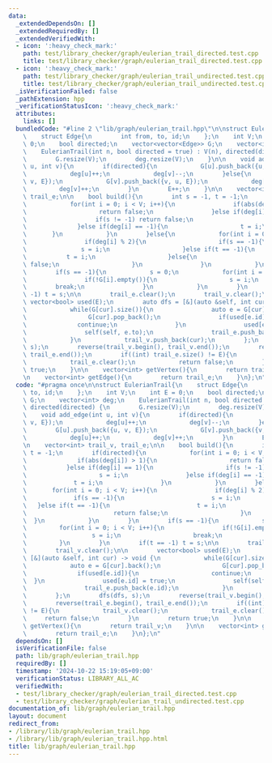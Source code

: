 ```yaml
---
data:
  _extendedDependsOn: []
  _extendedRequiredBy: []
  _extendedVerifiedWith:
  - icon: ':heavy_check_mark:'
    path: test/library_checker/graph/eulerian_trail_directed.test.cpp
    title: test/library_checker/graph/eulerian_trail_directed.test.cpp
  - icon: ':heavy_check_mark:'
    path: test/library_checker/graph/eulerian_trail_undirected.test.cpp
    title: test/library_checker/graph/eulerian_trail_undirected.test.cpp
  _isVerificationFailed: false
  _pathExtension: hpp
  _verificationStatusIcon: ':heavy_check_mark:'
  attributes:
    links: []
  bundledCode: "#line 2 \"lib/graph/eulerian_trail.hpp\"\n\nstruct EulerianTrail{\n\
    \    struct Edge{\n        int from, to, id;\n    };\n    int V;\n    int E =\
    \ 0;\n    bool directed;\n    vector<vector<Edge>> G;\n    vector<int> deg;\n\
    \    EulerianTrail(int n, bool directed = true) : V(n), directed(directed) {\n\
    \        G.resize(V);\n        deg.resize(V);\n    }\n\n    void add_edge(int\
    \ u, int v){\n        if(directed){\n            G[u].push_back({u, v, E});\n\
    \            deg[u]++;\n            deg[v]--;\n        }else{\n            G[u].push_back({u,\
    \ v, E});\n            G[v].push_back({v, u, E});\n            deg[u]++;\n   \
    \         deg[v]++;\n        }\n        E++;\n    }\n\n    vector<int> trail_v,\
    \ trail_e;\n\n    bool build(){\n        int s = -1, t = -1;\n        if(directed){\n\
    \            for(int i = 0; i < V; i++){\n                if(abs(deg[i]) > 1){\n\
    \                    return false;\n                }else if(deg[i] == 1){\n \
    \                   if(s != -1) return false;\n                    s = i;\n  \
    \              }else if(deg[i] == -1){\n                    t = i;\n         \
    \       }\n            }\n        }else{\n            for(int i = 0; i < V; i++){\n\
    \                if(deg[i] % 2){\n                    if(s == -1){\n         \
    \               s = i;\n                    }else if(t == -1){\n             \
    \           t = i;\n                    }else{\n                        return\
    \ false;\n                    }\n                }\n            }\n        }\n\
    \        if(s == -1){\n            s = 0;\n            for(int i = 0; i < V; i++){\n\
    \                if(!G[i].empty()){\n                    s = i;\n            \
    \        break;\n                }\n            }\n        }\n        if(t ==\
    \ -1) t = s;\n\n        trail_e.clear();\n        trail_v.clear();\n\n       \
    \ vector<bool> used(E);\n        auto dfs = [&](auto &self, int cur) -> void {\n\
    \            while(G[cur].size()){\n                auto e = G[cur].back();\n\
    \                 G[cur].pop_back();\n                if(used[e.id]){\n      \
    \              continue;\n                }\n                used[e.id] = true;\n\
    \                self(self, e.to);\n                trail_e.push_back(e.id);\n\
    \            }\n            trail_v.push_back(cur);\n        };\n        dfs(dfs,\
    \ s);\n        reverse(trail_v.begin(), trail_v.end());\n        reverse(trail_e.begin(),\
    \ trail_e.end());\n        if((int) trail_e.size() != E){\n            trail_v.clear();\n\
    \            trail_e.clear();\n            return false;\n        }\n        return\
    \ true;\n    }\n\n    vector<int> getVertex(){\n        return trail_v;\n    }\n\
    \n    vector<int> getEdge(){\n        return trail_e;\n    }\n};\n"
  code: "#pragma once\n\nstruct EulerianTrail{\n    struct Edge{\n        int from,\
    \ to, id;\n    };\n    int V;\n    int E = 0;\n    bool directed;\n    vector<vector<Edge>>\
    \ G;\n    vector<int> deg;\n    EulerianTrail(int n, bool directed = true) : V(n),\
    \ directed(directed) {\n        G.resize(V);\n        deg.resize(V);\n    }\n\n\
    \    void add_edge(int u, int v){\n        if(directed){\n            G[u].push_back({u,\
    \ v, E});\n            deg[u]++;\n            deg[v]--;\n        }else{\n    \
    \        G[u].push_back({u, v, E});\n            G[v].push_back({v, u, E});\n\
    \            deg[u]++;\n            deg[v]++;\n        }\n        E++;\n    }\n\
    \n    vector<int> trail_v, trail_e;\n\n    bool build(){\n        int s = -1,\
    \ t = -1;\n        if(directed){\n            for(int i = 0; i < V; i++){\n  \
    \              if(abs(deg[i]) > 1){\n                    return false;\n     \
    \           }else if(deg[i] == 1){\n                    if(s != -1) return false;\n\
    \                    s = i;\n                }else if(deg[i] == -1){\n       \
    \             t = i;\n                }\n            }\n        }else{\n     \
    \       for(int i = 0; i < V; i++){\n                if(deg[i] % 2){\n       \
    \             if(s == -1){\n                        s = i;\n                 \
    \   }else if(t == -1){\n                        t = i;\n                    }else{\n\
    \                        return false;\n                    }\n              \
    \  }\n            }\n        }\n        if(s == -1){\n            s = 0;\n   \
    \         for(int i = 0; i < V; i++){\n                if(!G[i].empty()){\n  \
    \                  s = i;\n                    break;\n                }\n   \
    \         }\n        }\n        if(t == -1) t = s;\n\n        trail_e.clear();\n\
    \        trail_v.clear();\n\n        vector<bool> used(E);\n        auto dfs =\
    \ [&](auto &self, int cur) -> void {\n            while(G[cur].size()){\n    \
    \            auto e = G[cur].back();\n                 G[cur].pop_back();\n  \
    \              if(used[e.id]){\n                    continue;\n              \
    \  }\n                used[e.id] = true;\n                self(self, e.to);\n\
    \                trail_e.push_back(e.id);\n            }\n            trail_v.push_back(cur);\n\
    \        };\n        dfs(dfs, s);\n        reverse(trail_v.begin(), trail_v.end());\n\
    \        reverse(trail_e.begin(), trail_e.end());\n        if((int) trail_e.size()\
    \ != E){\n            trail_v.clear();\n            trail_e.clear();\n       \
    \     return false;\n        }\n        return true;\n    }\n\n    vector<int>\
    \ getVertex(){\n        return trail_v;\n    }\n\n    vector<int> getEdge(){\n\
    \        return trail_e;\n    }\n};\n"
  dependsOn: []
  isVerificationFile: false
  path: lib/graph/eulerian_trail.hpp
  requiredBy: []
  timestamp: '2024-10-22 15:19:05+09:00'
  verificationStatus: LIBRARY_ALL_AC
  verifiedWith:
  - test/library_checker/graph/eulerian_trail_directed.test.cpp
  - test/library_checker/graph/eulerian_trail_undirected.test.cpp
documentation_of: lib/graph/eulerian_trail.hpp
layout: document
redirect_from:
- /library/lib/graph/eulerian_trail.hpp
- /library/lib/graph/eulerian_trail.hpp.html
title: lib/graph/eulerian_trail.hpp
---
```

